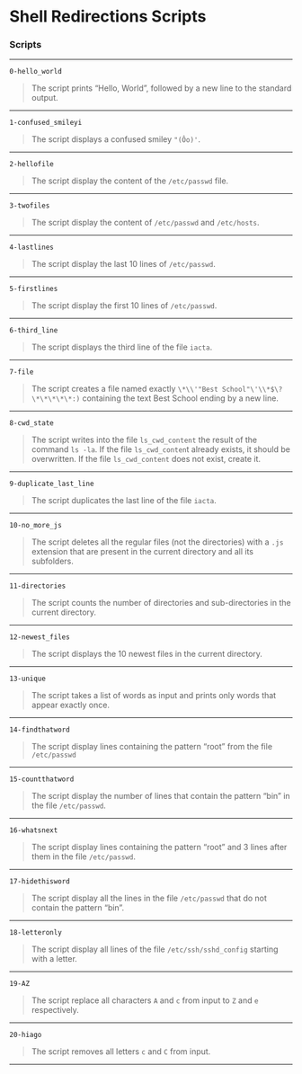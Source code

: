# Shell Redirections Scripts
### Scripts
---
`0-hello_world`
> The script prints “Hello, World”, followed by a new line to the standard output.
---
`1-confused_smileyi`
> The script displays a confused smiley `"(Ôo)'`.
---
`2-hellofile`
> The script display the content of the `/etc/passwd` file.
---
`3-twofiles`
> The script display the content of `/etc/passwd` and `/etc/hosts`.
---
`4-lastlines`
> The script display the last 10 lines of `/etc/passwd`.
---
`5-firstlines`
> The script display the first 10 lines of `/etc/passwd`.
---
`6-third_line`
> The script displays the third line of the file `iacta`.
---
`7-file`
> The script creates a file named exactly `\*\\'"Best School"\'\\*$\?\*\*\*\*\*:)` containing the text Best School ending by a new line.
---
`8-cwd_state`
> The script writes into the file `ls_cwd_content` the result of the command `ls -la`. If the file `ls_cwd_conten`t already exists, it should be overwritten. If the file `ls_cwd_content` does not exist, create it.
---
`9-duplicate_last_line`
> The script duplicates the last line of the file `iacta`.
---
`10-no_more_js`
> The script deletes all the regular files (not the directories) with a `.js` extension that are present in the current directory and all its subfolders.
---
`11-directories`
> The script counts the number of directories and sub-directories in the current directory.
---
`12-newest_files`
> The script displays the 10 newest files in the current directory.
---
`13-unique`
> The script takes a list of words as input and prints only words that appear exactly once.
---
`14-findthatword`
> The script display lines containing the pattern “root” from the file `/etc/passwd`
---
`15-countthatword`
> The script display the number of lines that contain the pattern “bin” in the file `/etc/passwd`.
---
`16-whatsnext`
> The script display lines containing the pattern “root” and 3 lines after them in the file `/etc/passwd`.
---
`17-hidethisword`
> The script display all the lines in the file `/etc/passwd` that do not contain the pattern “bin”.
---
`18-letteronly`
> The script display all lines of the file `/etc/ssh/sshd_config` starting with a letter.
---
`19-AZ`
> The script replace all characters `A` and `c` from input to `Z` and `e` respectively.
---
`20-hiago`
> The script removes all letters `c` and `C` from input.
---

